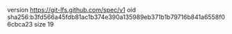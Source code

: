 version https://git-lfs.github.com/spec/v1
oid sha256:b3fd566a45fdb81ac1b374e390a135989eb371b1b79716b841a6558f06cbca23
size 19
